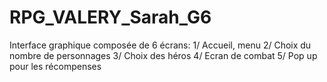 # RPG_VALERY_Sarah_G6

Interface graphique composée de 6 écrans:
1/ Accueil, menu
2/ Choix du nombre de personnages
3/ Choix des héros
4/ Ecran de combat
5/ Pop up pour les récompenses

